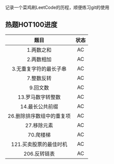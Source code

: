 记录一个菜鸡刷LeetCode的历程，顺便练习git的使用


## 热题HOT100进度
| 题目            | 状态  |
|:-------------:|:---:|
| 1\.两数之和       | AC  |
| 2\.两数相加       | AC  |
| 3\.无重复字符的最长子串 | AC  |
| 7\.整数反转       | AC  |
| 9\.回文数       | AC  |
| 13\.罗马数字转整数       | AC  |
| 14\.最长公共前缀       | AC  |
| 26\.删除排序数组中的重复项       | AC  |
| 27\.移除元素       | AC  |
| 70\.爬楼梯       | AC  |
| 121\.买卖股票的最佳时机       | AC  |
| 206\.反转链表       | AC  |